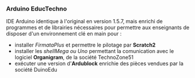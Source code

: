 ### Arduino EducTechno


IDE Arduino identique à l'original en version 1.5.7, mais enrichi de programmes et de librairies nécessaires pour permettre aux enseignants de disposer d'un environnement clé en main pour :
- installer _FirmataPlus_ et permettre le pilotage par **Scratch2**
- installer les _shellMega ou Uno_ permettant la comunication avec le logiciel **Organigram**, de la société TechnoZone51
- exécuter une version d'**Ardublock** enrichie des pièces vendues par la société DuinoEdu




